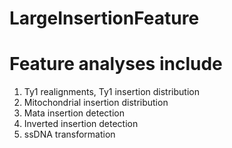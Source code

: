 # LargeInsertionFeature

# Feature analyses include

  1. Ty1 realignments, Ty1 insertion distribution
  2. Mitochondrial insertion distribution
  3. Mata insertion detection
  4. Inverted insertion detection
  5. ssDNA transformation



  
  
